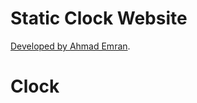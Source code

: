 # Static Clock Website

[Developed by Ahmad Emran](https://codepen.io/ahmadbassamemran/pen/WdKQyx).
# Clock
